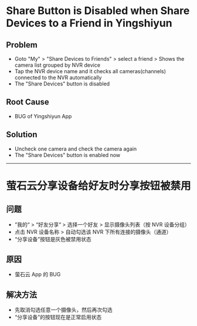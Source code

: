# Share Button is Disabled when Share Devices to a Friend in Yingshiyun

## Problem
* Goto "My" > "Share Devices to Friends" > select a friend > Shows the camera list grouped by NVR device
* Tap the NVR device name and it checks all cameras(channels) connected to the NVR automatically
* The "Share Devices" button is disabled

## Root Cause
* BUG of Yingshiyun App

## Solution
* Uncheck one camera and check the camera again
* The "Share Devices" button is enabled now

-----------

# 萤石云分享设备给好友时分享按钮被禁用

## 问题
* ”我的“ > “好友分享“ > 选择一个好友 > 显示摄像头列表（按 NVR 设备分组）
* 点击 NVR 设备名称 > 自动勾选该 NVR 下所有连接的摄像头（通道）
* “分享设备”按钮是灰色被禁用状态

## 原因
* 萤石云 App 的 BUG

## 解决方法
* 先取消勾选任意一个摄像头，然后再次勾选
* “分享设备”的按钮现在是正常启用状态
